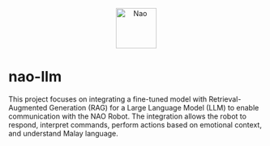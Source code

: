 <p align="center"> 
  <img src="gif/Pacman Logo2.jpg" alt="Nao" width="80px" height="80px">
</p>

# nao-llm
This project focuses on integrating a fine-tuned model with Retrieval-Augmented Generation (RAG) for a Large Language Model (LLM) to enable communication with the NAO Robot. The integration allows the robot to respond, interpret commands, perform actions based on emotional context, and understand Malay language.
